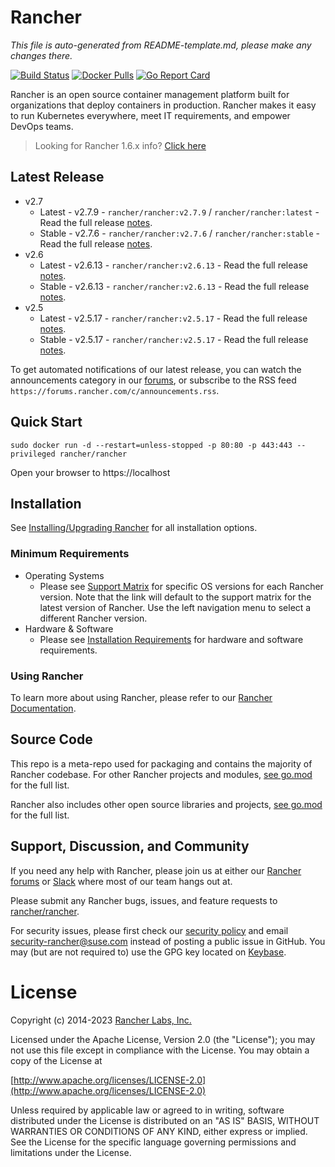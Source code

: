 # Rancher

*This file is auto-generated from README-template.md, please make any changes there.*

[![Build Status](https://drone-publish.rancher.io/api/badges/rancher/rancher/status.svg?branch=release/v2.6)](https://drone-publish.rancher.io/rancher/rancher)
[![Docker Pulls](https://img.shields.io/docker/pulls/rancher/rancher.svg)](https://store.docker.com/community/images/rancher/rancher)
[![Go Report Card](https://goreportcard.com/badge/github.com/rancher/rancher)](https://goreportcard.com/report/github.com/rancher/rancher)

Rancher is an open source container management platform built for organizations that deploy containers in production. Rancher makes it easy to run Kubernetes everywhere, meet IT requirements, and empower DevOps teams.

> Looking for Rancher 1.6.x info? [Click here](https://github.com/rancher/rancher/blob/master/README_1_6.md)

## Latest Release
* v2.7
  * Latest - v2.7.9 - `rancher/rancher:v2.7.9` / `rancher/rancher:latest` - Read the full release [notes](https://github.com/rancher/rancher/releases/tag/v2.7.9).
  * Stable - v2.7.6 - `rancher/rancher:v2.7.6` / `rancher/rancher:stable` - Read the full release [notes](https://github.com/rancher/rancher/releases/tag/v2.7.6).
* v2.6
  * Latest - v2.6.13 - `rancher/rancher:v2.6.13` - Read the full release [notes](https://github.com/rancher/rancher/releases/tag/v2.6.13).
  * Stable - v2.6.13 - `rancher/rancher:v2.6.13` - Read the full release [notes](https://github.com/rancher/rancher/releases/tag/v2.6.13).
* v2.5
  * Latest - v2.5.17 - `rancher/rancher:v2.5.17` - Read the full release [notes](https://github.com/rancher/rancher/releases/tag/v2.5.17).
  * Stable - v2.5.17 - `rancher/rancher:v2.5.17` - Read the full release [notes](https://github.com/rancher/rancher/releases/tag/v2.5.17).

To get automated notifications of our latest release, you can watch the announcements category in our [forums](http://forums.rancher.com/c/announcements), or subscribe to the RSS feed `https://forums.rancher.com/c/announcements.rss`.

## Quick Start

    sudo docker run -d --restart=unless-stopped -p 80:80 -p 443:443 --privileged rancher/rancher

Open your browser to https://localhost

## Installation

See [Installing/Upgrading Rancher](https://rancher.com/docs/rancher/v2.6/en/installation/) for all installation options.

### Minimum Requirements

* Operating Systems
  * Please see [Support Matrix](https://rancher.com/support-matrix/) for specific OS versions for each Rancher version. Note that the link will default to the support matrix for the latest version of Rancher. Use the left navigation menu to select a different Rancher version. 
* Hardware & Software
  * Please see [Installation Requirements](https://rancher.com/docs/rancher/v2.6/en/installation/requirements/) for hardware and software requirements.

### Using Rancher

To learn more about using Rancher, please refer to our [Rancher Documentation](https://rancher.com/docs/rancher/v2.6/en/).

## Source Code

This repo is a meta-repo used for packaging and contains the majority of Rancher codebase. For other Rancher projects and modules, [see go.mod](https://github.com/rancher/rancher/blob/release/v2.6/go.mod) for the full list.

Rancher also includes other open source libraries and projects, [see go.mod](https://github.com/rancher/rancher/blob/release/v2.6/go.mod) for the full list.

## Support, Discussion, and Community
If you need any help with Rancher, please join us at either our [Rancher forums](http://forums.rancher.com/) or [Slack](https://slack.rancher.io/) where most of our team hangs out at.

Please submit any Rancher bugs, issues, and feature requests to [rancher/rancher](https://github.com/rancher/rancher/issues).

For security issues, please first check our [security policy](SECURITY.md) and email security-rancher@suse.com instead of posting a public issue in GitHub.  You may (but are not required to) use the GPG key located on [Keybase](https://keybase.io/rancher).

# License

Copyright (c) 2014-2023 [Rancher Labs, Inc.](http://rancher.com)

Licensed under the Apache License, Version 2.0 (the "License");
you may not use this file except in compliance with the License.
You may obtain a copy of the License at

[http://www.apache.org/licenses/LICENSE-2.0](http://www.apache.org/licenses/LICENSE-2.0)

Unless required by applicable law or agreed to in writing, software
distributed under the License is distributed on an "AS IS" BASIS,
WITHOUT WARRANTIES OR CONDITIONS OF ANY KIND, either express or implied.
See the License for the specific language governing permissions and
limitations under the License.
